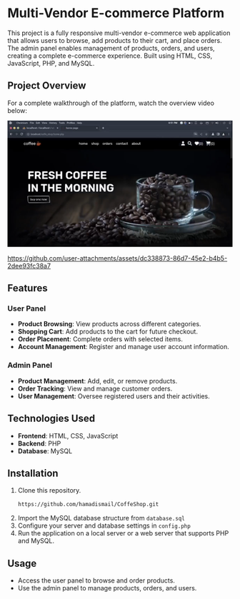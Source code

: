 # Multi-Vendor E-commerce Platform

This project is a fully responsive multi-vendor e-commerce web application that allows users to browse, add products to their cart, and place orders. The admin panel enables management of products, orders, and users, creating a complete e-commerce experience. Built using HTML, CSS, JavaScript, PHP, and MySQL.

## Project Overview
For a complete walkthrough of the platform, watch the overview video below:

[![Project Overview](/images/overviewImg.png)](https://www.linkedin.com/embed/feed/update/urn:li:ugcPost:7129148928595292160)



https://github.com/user-attachments/assets/dc338873-86d7-45e2-b4b5-2dee93fc38a7


## Features

### User Panel
- **Product Browsing**: View products across different categories.
- **Shopping Cart**: Add products to the cart for future checkout.
- **Order Placement**: Complete orders with selected items.
- **Account Management**: Register and manage user account information.

### Admin Panel
- **Product Management**: Add, edit, or remove products.
- **Order Tracking**: View and manage customer orders.
- **User Management**: Oversee registered users and their activities.

## Technologies Used
- **Frontend**: HTML, CSS, JavaScript
- **Backend**: PHP
- **Database**: MySQL

## Installation
1. Clone this repository.
   ```bash
   https://github.com/hamadismail/CoffeShop.git
2. Import the MySQL database structure from ``` database.sql ```
3. Configure your server and database settings in ``` config.php ```
4. Run the application on a local server or a web server that supports PHP and MySQL.

## Usage
- Access the user panel to browse and order products.
- Use the admin panel to manage products, orders, and users.

